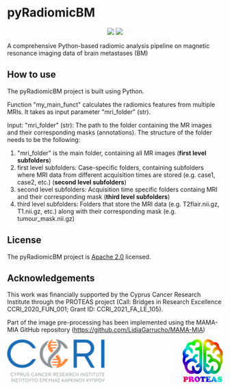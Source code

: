 # pyRadiomicBM
<p align="center">
  <a href="https://in-silico-modelling.ucy.ac.cy"><img src="https://img.shields.io/badge/In%20Silico%20Modelling%20Group-green"/></a>
  <a href="https://opensource.org/licenses/Apache-2.0"><img src="https://img.shields.io/badge/License-Apache%202.0-blue.svg"/></a>
</p>
A comprehensive Python-based radiomic analysis pipeline on magnetic resonance imaging data of brain metastases (BM)

## How to use
The pyRadiomicBM project is built using Python. 

Function "my_main_funct" calculates the radiomics features from multiple MRIs. It takes as input parameter "mri_folder" (str).

Input: "mri_folder" (str): The path to the folder containing the MR images and their corresponding masks (annotations). The structure of the folder needs to be the following:

1) "mri_folder" is the main folder, containing all MR images (**first level subfolders**)
2) first level subfolders: Case-specific folders, containing subfolders where MRI data from different acquisition times are stored (e.g. case1, case2, etc.) (**second level subfolders**)
3) second level subfolders: Acquisition time specific folders containg MRI and their corresponding mask (**third level subfolders**)
4) third level subfolders: Folders that store the MRI data (e.g. T2flair.nii.gz, T1.nii.gz, etc.) along with their corresponding mask (e.g. tumour_mask.nii.gz) 



## License
The pyRadiomicBM project is [Apache 2.0](https://www.apache.org/licenses/LICENSE-2.0.txt) licensed.

## Acknowledgements
This work was financially supported by the Cyprus Cancer Research Institute through the PROTEAS project (Call: Bridges in Research Excellence CCRI_2020_FUN_001; Grant ID: CCRI_2021_FA_LE_105). 

Part of the image pre-processing has been implemented using the MAMA-MIA GitHub repository (https://github.com/LidiaGarrucho/MAMA-MIA)

<p align="center">
      <img src="./docs/CCRI-logo.png" align="left" height="100">
      <img src="./docs/PROTEAS-logo.png" align="right" height="100">
</p>
